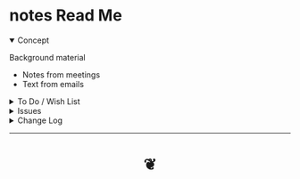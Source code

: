 <span style=display:none; >[You are now in a GitHub source code view - click this link to view Read Me file as a web page]( https://theo-armour.github.io/oldenfit/#notes/README.md "View file as a web page." ) </span>

# notes Read Me


<details open >

<summary>Concept</summary>

Background material

* Notes from meetings
* Text from emails

</details>

<details>

<summary>To Do / Wish List</summary>


</details>

<details>

<summary>Issues</summary>


</details>

<details>

<summary>Change Log</summary>

### 2019-11-07 ~ Theo

* F - First commit

</details>

***

# <center title="hello!" ><a href=javascript:window.scrollTo(0,0); style=text-decoration:none; > ❦ </a></center>


